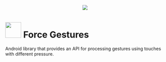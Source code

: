 <div align="center">
  
[![](https://jitpack.io/v/arshapshap/forcegestures.svg)](https://jitpack.io/#arshapshap/forcegestures)
</div>

# <image src='https://github.com/arshapshap/forcegestures/assets/48681339/fd3e0a62-3174-458d-8450-a1b279a898a9' width=50 /> Force Gestures

  Android library that provides an API for processing gestures using touches with different pressure.
